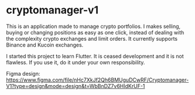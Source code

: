 # cryptomanager-v1

This is an application made to manage crypto portfolios. I makes selling, buying or changing positions as easy as one click, instead of dealing with the complexity crypto exchanges and limit orders. It currently supports Binance and Kucoin exchanges.

I started this project to learn Flutter. It is ceased development and it is not flawless. If you use it, do it under your own responsibility.

Figma design: https://www.figma.com/file/nHc7XkJf2Qh6BMUguDCwRF/Cryptomanager-V1?type=design&mode=design&t=WbBnDZ7v6HIdKrUF-1
